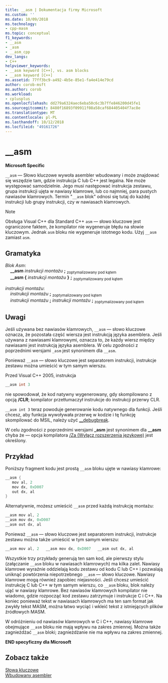 ```yaml
---
title: __asm | Dokumentacja firmy Microsoft
ms.custom: ''
ms.date: 10/09/2018
ms.technology:
- cpp-masm
ms.topic: conceptual
f1_keywords:
- __asm
- _asm
- __asm_cpp
dev_langs:
- C++
helpviewer_keywords:
- __asm keyword [C++], vs. asm blocks
- __asm keyword [C++]
ms.assetid: 77ff3bc9-a492-4b5e-85e1-fa4e414e79cd
author: corob-msft
ms.author: corob
ms.workload:
- cplusplus
ms.openlocfilehash: dd279a6324aec6eba50c6c3b7ffe846200d45fe1
ms.sourcegitcommit: 8480f16893f09911f08a58caf684405404f7ac8e
ms.translationtype: MT
ms.contentlocale: pl-PL
ms.lasthandoff: 10/12/2018
ms.locfileid: "49161726"
---
```

# <a name="asm"></a>__asm

**Microsoft Specific**

`__asm` — Słowo kluczowe wywoła asembler wbudowany i może znajdować się wszędzie tam, gdzie instrukcja C lub C++ jest legalna. Nie może występować samodzielnie. Jego musi następować instrukcja zestawu, grupa instrukcji ujęta w nawiasy klamrowe, lub co najmniej, para pustych nawiasów klamrowych. Termin "`__asm` blok" odnosi się tutaj do każdej instrukcji lub grupy instrukcji, czy w nawiasach klamrowych.

> [!NOTE]
> Obsługa Visual C++ dla Standard C++ `asm` — słowo kluczowe jest ograniczone faktem, że kompilator nie wygeneruje błędu na słowie kluczowym. Jednak `asm` bloku nie wygeneruje istotnego kodu. Użyj `__asm` zamiast `asm`.

## <a name="grammar"></a>Gramatyka

*Blok Asm*:<br/>
&nbsp;&nbsp;&nbsp;&nbsp;**__asm** *instrukcji montażu* **;** <sub>zoptymalizowany pod kątem</sub><br/>
&nbsp;&nbsp;&nbsp;&nbsp;**__asm {** *instrukcji montażu* **}** **;** <sub>zoptymalizowany pod kątem</sub>

*instrukcji montażu*:<br/>
&nbsp;&nbsp;&nbsp;&nbsp;*instrukcji montażu* **;** <sub>zoptymalizowany pod kątem</sub><br/>
&nbsp;&nbsp;&nbsp;&nbsp;*instrukcji montażu* **;** *instrukcji montażu* **;** <sub>zoptymalizowany pod kątem</sub>

## <a name="remarks"></a>Uwagi

Jeśli używana bez nawiasów klamrowych, `__asm` — słowo kluczowe oznacza, że pozostała część wiersza jest instrukcją języka asemblera. Jeśli używana z nawiasami klamrowymi, oznacza to, że każdy wiersz między nawiasami jest instrukcją języka asemblera. W celu zgodności z poprzednimi wersjami `_asm` jest synonimem dla `__asm`.

Ponieważ `__asm` — słowo kluczowe jest separatorem instrukcji, instrukcje zestawu można umieścić w tym samym wierszu.

Przed Visual C++ 2005, instrukcja

```cpp
__asm int 3
```

nie spowodował, że kod natywny wygenerowany, gdy skompilowano z opcją **/CLR**; kompilator przetłumaczył instrukcje do instrukcji przerwy CLR.

`__asm int 3` teraz powoduje generowanie kodu natywnego dla funkcji. Jeśli chcesz, aby funkcja wywoływała przerwę w kodzie i tę funkcję skompilować do MSIL, należy użyć [__debugbreak](../../intrinsics/debugbreak.md).

W celu zgodności z poprzednimi wersjami **_asm** jest synonimem dla **__asm** chyba że — opcja kompilatora [/Za \(Wyłącz rozszerzenia językowe)](../../build/reference/za-ze-disable-language-extensions.md) jest określony.

## <a name="example"></a>Przykład

Poniższy fragment kodu jest prostą `__asm` bloku ujęte w nawiasy klamrowe:

```cpp
__asm {
   mov al, 2
   mov dx, 0xD007
   out dx, al
}
```

Alternatywnie, możesz umieścić `__asm` przed każdą instrukcję montażu:

```cpp
__asm mov al, 2
__asm mov dx, 0xD007
__asm out dx, al
```

Ponieważ `__asm` — słowo kluczowe jest separatorem instrukcji, instrukcje zestawu można także umieścić w tym samym wierszu:

```cpp
__asm mov al, 2   __asm mov dx, 0xD007   __asm out dx, al
```

Wszystkie trzy przykłady generują ten sam kod, ale pierwszy stylu (załączanie `__asm` bloku w nawiasach klamrowych) ma kilka zalet. Nawiasy klamrowe wyraźnie oddzielają kodu zestawu od kodu C lub C++ i pozwalają uniknąć powtórzenia niepotrzebnego `__asm` — słowo kluczowe. Nawiasy klamrowe mogą również zapobiec niejasności. Jeśli chcesz umieścić instrukcję C lub C++ w tym samym wierszu, co `__asm` bloku, blok należy ująć w nawiasy klamrowe. Bez nawiasów klamrowych kompilator nie wiadomo, gdzie rozpocząć kod zestawu zatrzymuje i instrukcje C i C++. Na koniec ponieważ tekst w nawiasach klamrowych ma ten sam format jak zwykły tekst MASM, można łatwo wyciąć i wkleić tekst z istniejących plików źródłowych MASM.

W odróżnieniu od nawiasów klamrowych w C i C++, nawiasy klamrowe obejmujące `__asm` bloku nie mają wpływu na zakres zmiennej. Można także zagnieżdżać `__asm` bloki; zagnieżdżanie nie ma wpływu na zakres zmiennej.

**END specyficzny dla Microsoft**

## <a name="see-also"></a>Zobacz także

[Słowa kluczowe](../../cpp/keywords-cpp.md)<br/>
[Wbudowany asembler](../../assembler/inline/inline-assembler.md)<br/>